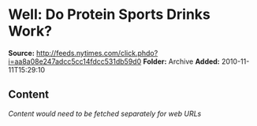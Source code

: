 # Well: Do Protein Sports Drinks Work?

**Source:** http://feeds.nytimes.com/click.phdo?i=aa8a08e247adcc5cc14fdcc531db59d0
**Folder:** Archive
**Added:** 2010-11-11T15:29:10




## Content
*Content would need to be fetched separately for web URLs*
